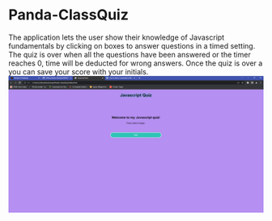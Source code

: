 # Panda-ClassQuiz
The application lets the user show their knowledge of Javascript fundamentals by clicking on boxes to answer questions in a timed setting. The quiz is over when all the questions have been answered or the timer reaches 0, time will be deducted for wrong answers. Once the quiz is over a you can save your score with your initials. 
 ![Screenshot](assets/screenshots/Screenshot%202023-01-09%20225151.png)